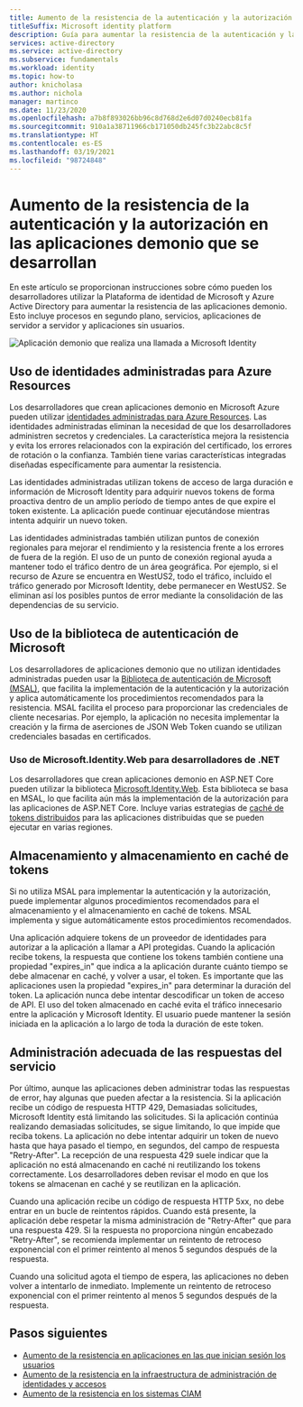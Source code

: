 ```yaml
---
title: Aumento de la resistencia de la autenticación y la autorización en las aplicaciones demonio que se desarrollan
titleSuffix: Microsoft identity platform
description: Guía para aumentar la resistencia de la autenticación y la autorización en una aplicación demonio mediante la Plataforma de identidad de Microsoft
services: active-directory
ms.service: active-directory
ms.subservice: fundamentals
ms.workload: identity
ms.topic: how-to
author: knicholasa
ms.author: nichola
manager: martinco
ms.date: 11/23/2020
ms.openlocfilehash: a7b8f893026bb96c8d768d2e6d07d0240ecb81fa
ms.sourcegitcommit: 910a1a38711966cb171050db245fc3b22abc8c5f
ms.translationtype: HT
ms.contentlocale: es-ES
ms.lasthandoff: 03/19/2021
ms.locfileid: "98724848"
---
```

# <a name="increase-the-resilience-of-authentication-and-authorization-in-daemon-applications-you-develop"></a>Aumento de la resistencia de la autenticación y la autorización en las aplicaciones demonio que se desarrollan

En este artículo se proporcionan instrucciones sobre cómo pueden los desarrolladores utilizar la Plataforma de identidad de Microsoft y Azure Active Directory para aumentar la resistencia de las aplicaciones demonio. Esto incluye procesos en segundo plano, servicios, aplicaciones de servidor a servidor y aplicaciones sin usuarios.

![Aplicación demonio que realiza una llamada a Microsoft Identity](media/resilience-daemon-app/calling-microsoft-identity.png)

## <a name="use-managed-identities-for-azure-resources"></a>Uso de identidades administradas para Azure Resources

Los desarrolladores que crean aplicaciones demonio en Microsoft Azure pueden utilizar [identidades administradas para Azure Resources](../managed-identities-azure-resources/overview.md). Las identidades administradas eliminan la necesidad de que los desarrolladores administren secretos y credenciales. La característica mejora la resistencia y evita los errores relacionados con la expiración del certificado, los errores de rotación o la confianza. También tiene varias características integradas diseñadas específicamente para aumentar la resistencia.

Las identidades administradas utilizan tokens de acceso de larga duración e información de Microsoft Identity para adquirir nuevos tokens de forma proactiva dentro de un amplio período de tiempo antes de que expire el token existente. La aplicación puede continuar ejecutándose mientras intenta adquirir un nuevo token.

Las identidades administradas también utilizan puntos de conexión regionales para mejorar el rendimiento y la resistencia frente a los errores de fuera de la región. El uso de un punto de conexión regional ayuda a mantener todo el tráfico dentro de un área geográfica. Por ejemplo, si el recurso de Azure se encuentra en WestUS2, todo el tráfico, incluido el tráfico generado por Microsoft Identity, debe permanecer en WestUS2. Se eliminan así los posibles puntos de error mediante la consolidación de las dependencias de su servicio.

## <a name="use-the-microsoft-authentication-library"></a>Uso de la biblioteca de autenticación de Microsoft

Los desarrolladores de aplicaciones demonio que no utilizan identidades administradas pueden usar la [Biblioteca de autenticación de Microsoft (MSAL)](../develop/msal-overview.md), que facilita la implementación de la autenticación y la autorización y aplica automáticamente los procedimientos recomendados para la resistencia. MSAL facilita el proceso para proporcionar las credenciales de cliente necesarias. Por ejemplo, la aplicación no necesita implementar la creación y la firma de aserciones de JSON Web Token cuando se utilizan credenciales basadas en certificados.

### <a name="use-microsoftidentityweb-for-net-developers"></a>Uso de Microsoft.Identity.Web para desarrolladores de .NET

Los desarrolladores que crean aplicaciones demonio en ASP.NET Core pueden utilizar la biblioteca [Microsoft.Identity.Web](../develop/microsoft-identity-web.md). Esta biblioteca se basa en MSAL, lo que facilita aún más la implementación de la autorización para las aplicaciones de ASP.NET Core. Incluye varias estrategias de [caché de tokens distribuidos](https://github.com/AzureAD/microsoft-identity-web/wiki/token-cache-serialization#distributed-token-cache) para las aplicaciones distribuidas que se pueden ejecutar en varias regiones.

## <a name="cache-and-store-tokens"></a>Almacenamiento y almacenamiento en caché de tokens

Si no utiliza MSAL para implementar la autenticación y la autorización, puede implementar algunos procedimientos recomendados para el almacenamiento y el almacenamiento en caché de tokens. MSAL implementa y sigue automáticamente estos procedimientos recomendados.

Una aplicación adquiere tokens de un proveedor de identidades para autorizar a la aplicación a llamar a API protegidas. Cuando la aplicación recibe tokens, la respuesta que contiene los tokens también contiene una propiedad "expires\_in" que indica a la aplicación durante cuánto tiempo se debe almacenar en caché, y volver a usar, el token. Es importante que las aplicaciones usen la propiedad "expires\_in" para determinar la duración del token. La aplicación nunca debe intentar descodificar un token de acceso de API. El uso del token almacenado en caché evita el tráfico innecesario entre la aplicación y Microsoft Identity. El usuario puede mantener la sesión iniciada en la aplicación a lo largo de toda la duración de este token.

## <a name="properly-handle-service-responses"></a>Administración adecuada de las respuestas del servicio

Por último, aunque las aplicaciones deben administrar todas las respuestas de error, hay algunas que pueden afectar a la resistencia. Si la aplicación recibe un código de respuesta HTTP 429, Demasiadas solicitudes, Microsoft Identity está limitando las solicitudes. Si la aplicación continúa realizando demasiadas solicitudes, se sigue limitando, lo que impide que reciba tokens. La aplicación no debe intentar adquirir un token de nuevo hasta que haya pasado el tiempo, en segundos, del campo de respuesta "Retry-After". La recepción de una respuesta 429 suele indicar que la aplicación no está almacenando en caché ni reutilizando los tokens correctamente. Los desarrolladores deben revisar el modo en que los tokens se almacenan en caché y se reutilizan en la aplicación.

Cuando una aplicación recibe un código de respuesta HTTP 5xx, no debe entrar en un bucle de reintentos rápidos. Cuando está presente, la aplicación debe respetar la misma administración de "Retry-After" que para una respuesta 429. Si la respuesta no proporciona ningún encabezado "Retry-After", se recomienda implementar un reintento de retroceso exponencial con el primer reintento al menos 5 segundos después de la respuesta.

Cuando una solicitud agota el tiempo de espera, las aplicaciones no deben volver a intentarlo de inmediato. Implemente un reintento de retroceso exponencial con el primer reintento al menos 5 segundos después de la respuesta.

## <a name="next-steps"></a>Pasos siguientes

- [Aumento de la resistencia en aplicaciones en las que inician sesión los usuarios](resilience-client-app.md)
- [Aumento de la resistencia en la infraestructura de administración de identidades y accesos](resilience-in-infrastructure.md)
- [Aumento de la resistencia en los sistemas CIAM](resilience-b2c.md)